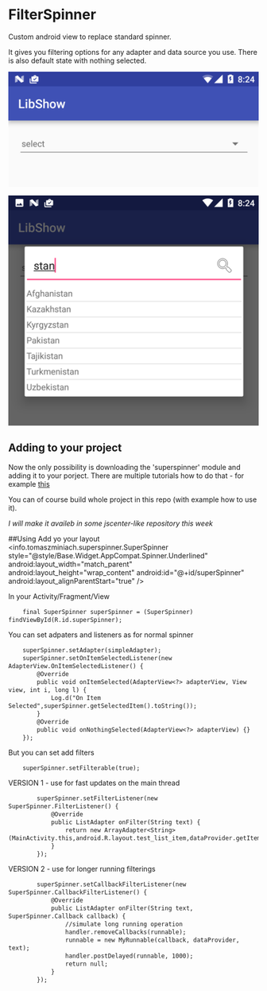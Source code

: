 # FilterSpinner
Custom android view to replace standard spinner. 

It gives you filtering options for any adapter and data source you use.
There is also default state with nothing selected.

![Alt text](/img/spinner1.png?raw=true)

![Alt text](/img/spinner2.png?raw=true)

## Adding to your project
Now the only possibility is downloading the 'superspinner' module and adding it to your porject.
There are multiple tutorials how to do that - for example [this](http://www.truiton.com/2015/02/android-studio-add-library-project/)

You can of course build whole project in this repo (with example how to use it).

*I will make it availeb in some jscenter-like repository this week*

##Using
Add yo your layout
    <info.tomaszminiach.superspinner.SuperSpinner
        style="@style/Base.Widget.AppCompat.Spinner.Underlined"
        android:layout_width="match_parent"
        android:layout_height="wrap_content"
        android:id="@+id/superSpinner"
        android:layout_alignParentStart="true" />
        

In your Activity/Fragment/View

        final SuperSpinner superSpinner = (SuperSpinner) findViewById(R.id.superSpinner);
        
You can set adpaters and listeners as for normal spinner

        superSpinner.setAdapter(simpleAdapter);
        superSpinner.setOnItemSelectedListener(new AdapterView.OnItemSelectedListener() {
            @Override
            public void onItemSelected(AdapterView<?> adapterView, View view, int i, long l) {
                Log.d("On Item Selected",superSpinner.getSelectedItem().toString());
            }
            @Override
            public void onNothingSelected(AdapterView<?> adapterView) {}
        });
        
But you can set add filters

        superSpinner.setFilterable(true);

VERSION 1 - use for fast updates on the main thread

            superSpinner.setFilterListener(new SuperSpinner.FilterListener() {
                @Override
                public ListAdapter onFilter(String text) {
                    return new ArrayAdapter<String>(MainActivity.this,android.R.layout.test_list_item,dataProvider.getItems(text));
                }
            });
            
VERSION 2 - use for longer running filterings

            superSpinner.setCallbackFilterListener(new SuperSpinner.CallbackFilterListener() {
                @Override
                public ListAdapter onFilter(String text, SuperSpinner.Callback callback) {
                    //simulate long running operation
                    handler.removeCallbacks(runnable);
                    runnable = new MyRunnable(callback, dataProvider, text);
                    handler.postDelayed(runnable, 1000);
                    return null;
                }
            });
